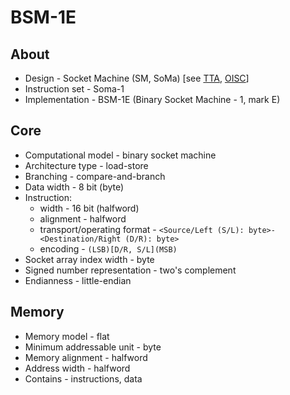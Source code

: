 # BSM-1E

## About

* Design - Socket Machine (SM, SoMa) [see [TTA](https://en.wikipedia.org/wiki/Transport_triggered_architecture), [OISC](https://en.wikipedia.org/wiki/One-instruction_set_computer)]
* Instruction set - Soma-1
* Implementation - BSM-1E (Binary Socket Machine - 1, mark E)

## Core

* Computational model - binary socket machine
* Architecture type - load-store
* Branching - compare-and-branch
* Data width - 8 bit (byte)
* Instruction:
  * width - 16 bit (halfword)
  * alignment - halfword
  * transport/operating format - `<Source/Left (S/L): byte>-<Destination/Right (D/R): byte>`
  * encoding - `(LSB)[D/R, S/L](MSB)`
* Socket array index width - byte
* Signed number representation - two's complement
* Endianness - little-endian

## Memory

* Memory model - flat
* Minimum addressable unit - byte
* Memory alignment - halfword
* Address width - halfword
* Contains - instructions, data
